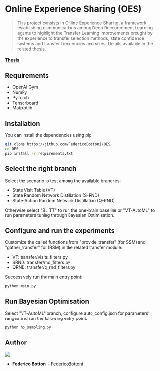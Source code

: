 # Online Experience Sharing (OES)

> This project consists in Online Experience Sharing, a framework establishing communications among Deep Reinforcement Learning agents to highlight the Transfer Learning improvements brought by the experience to transfer selection methods, state confidence systems and transfer frequencies and sizes. Details available in the related thesis.
#### [Thesis](OnlineExperienceSharing.pdf)

## Requirements

* OpenAI Gym
* NumPy
* PyTorch
* Tensorboard
* Matplotlib

## Installation
You can install the dependencies using pip
```bash
git clone https://github.com/FedericoBottoni/OES
cd OES
pip install -r requirements.txt
```

## Select the right branch
Select the scenario to test among the available branches:
* State Visit Table (VT)
* State Random Network Distillation (S-RND)
* State-Action Random Network Distillation (Q-RND)

Otherwise select "BL_TT" to run the one-brain baseline or "VT-AutoML" to run parameters tuning through Bayesian Optimisation.

## Configure and run the experiments
Customize the called functions from "provide_transfer" (for SSM) and "gather_transfer" for (RSM) in the related transfer module:
* VT: transfer/visits_filters.py
* SRND: transfer/rnd_filters.py
* QRND: transfer/q_rnd_filters.py

Successively run the main entry point:

```bash
python main.py
```

## Run Bayesian Optimisation
Select "VT-AutoML" branch, configure auto_config.json for parameters' ranges and run the following entry point:

```bash
python hp_sampling.py
```

## Author
<a href="https://github.com/FedericoBottoni/OES/graphs/contributors">
  <img src="https://contributors-img.web.app/image?repo=FedericoBottoni/OES" />
</a>

* **Federico Bottoni** - [FedericoBottoni](https://github.com/federicobottoni)
